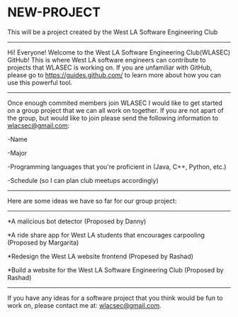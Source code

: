 # NEW-PROJECT
This will be a project created by the West LA Software Engineering Club
***
Hi! Everyone! Welcome to the  West LA Software Engineering Club(WLASEC) GitHub! This is where West LA software engineers can contribute to projects that WLASEC is working on. If you are unfamiliar with GitHub, please go to https://guides.github.com/ to learn more about how you can use this powerful tool. 
***
Once enough commited members join WLASEC I would like to get started on a group project that we can all work on together. If you are not apart of the group, but would like to join please send the following information to wlacsec@gmail.com:

-Name

-Major

-Programming languages that you're proficient in (Java, C++, Python, etc.)

-Schedule (so I can plan club meetups accordingly)

***
Here are some ideas we have so far for our group project:
***
*A malicious bot detector (Proposed by Danny)

*A ride share app for West LA students that encourages carpooling (Proposed by Margarita)

*Redesign the West LA website frontend (Propesed by Rashad) 

*Build a website for the West LA Software Engineering Club (Proposed by Rashad)

***
If you have any ideas for a software project that you think would be fun to work on, please contact me at: wlacsec@gmail.com.
